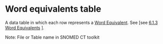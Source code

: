 # Word equivalents table

A data table in which each row represents a [Word Equivalent](https://confluence.ihtsdotools.org/display/DOCGLOSS/Word+Equivalent). See \[see [6.1.3 Word Equivalents](../../../../../pages/createpage.action) ].

Note: File or Table name in SNOMED CT toolkit
